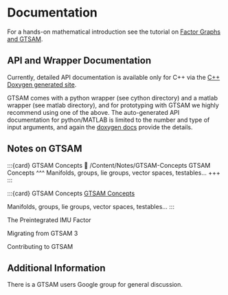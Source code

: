 # Documentation

For a hands-on mathematical introduction see the tutorial on [Factor Graphs and GTSAM](/tutorial).

## API and Wrapper Documentation

Currently, detailed API documentation is available only for C++ via the [C++ Doxygen generated site](https://gtsam.org/docs/#:~:text=C%2B%2B%20Doxygen%20generated%20site).

GTSAM comes with a python wrapper (see cython directory) and a matlab wrapper (see matlab directory), and for prototyping with GTSAM we highly recommend using one of the above. The auto-generated API documentation for python/MATLAB is limited to the number and type of input arguments, and again the [doxygen docs](https://gtsam.org/doxygen/) provide the details.

## Notes on GTSAM

:::{card} GTSAM Concepts
:link: /Content/Notes/GTSAM-Concepts
GTSAM Concepts
^^^
Manifolds, groups, lie groups, vector spaces, testables...
+++
:::

:::{card} GTSAM Concepts
[GTSAM Concepts](/Content/Notes/GTSAM-Concepts)

Manifolds, groups, lie groups, vector spaces, testables...
:::

The Preintegrated IMU Factor

Migrating from GTSAM 3

Contributing to GTSAM

## Additional Information

There is a GTSAM users Google group for general discussion.